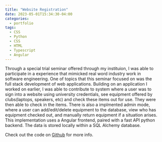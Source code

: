```yaml
---
title: "Website Registration"
date: 2023-05-01T15:34:30-04:00
categories:
  - portfolio
tags:
  - CSS
  - Python
  - CSS
  - HTML
  - Typescript
  - Angular
---
```


Through a special trial seminar offered through my instituion, I was able to participate in a experience that mimicked real word industry work in software engineering. One of topics that this seminar focused on was the full stack development of web applications. Building on an application I worked on earlier, I was able to contribute to system where a user was to sign into a website using university credentials, see equipment offered by clubs(laptops, speakers, etc) and check these items out for use. They were then able to check in the items. There is also a implmented admin mode, where a user can add/edit/delete equipment to the database, view who has equipment checked out, and manually return equipment if a situation arises. This implementation uses a Angular frontend, paired with a fast API python backend. The data is stored locally within a SQL Alchemy database.


Check out the code on [Github][git-hub-link] for more info.

[git-hub-link]: https://github.com/yuan25j/EquipmentCheckOut